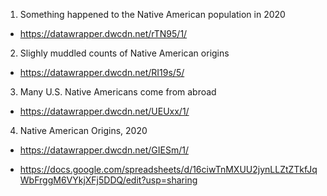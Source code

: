 1. Something happened to the Native American population in 2020
* https://datawrapper.dwcdn.net/rTN95/1/


2. Slighly muddled counts of Native American origins
* https://datawrapper.dwcdn.net/RI19s/5/

3. Many U.S. Native Americans come from abroad
* https://datawrapper.dwcdn.net/UEUxx/1/ 

4. Native American Origins, 2020 
* https://datawrapper.dwcdn.net/GIESm/1/

* https://docs.google.com/spreadsheets/d/16ciwTnMXUU2jynLLZtZTkfJqWbFrggM6VYkjXFj5DDQ/edit?usp=sharing 
